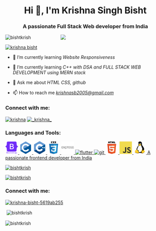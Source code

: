 <h1 align="center">Hi 👋, I'm Krishna Singh Bisht</h1>
<h3 align="center">A passionate Full Stack Web developer from India</h3>

<img align="right" src="https://camo.githubusercontent.com/cae12fddd9d6982901d82580bdf321d81fb299141098ca1c2d4891870827bf17/68747470733a2f2f6d69726f2e6d656469756d2e636f6d2f6d61782f313336302f302a37513379765349765f7430696f4a2d5a2e676966" width="330">

<p align="left"> <img src="https://komarev.com/ghpvc/?username=flaamdeen&label=Profile%20views&color=0e75b6&style=flat" alt="bishtkrish" /> </p>

<p align="left"> <a href="https://www.linkedin.com/in/krishna-bisht-335434255/" target="blank"><img src="https://img.shields.io/badge/-LinkedIn-0e76a8?style=flat-square&logo=Linkedin&logoColor=white" alt="krishna bisht" /></a> </p>



- 🔭 I’m currently learning *Website Responsiveness*

- 🌱 I’m currently learning *C++ with DSA and FULL STACK WEB DEVELOPMENT using MERN stack*

- 💬 Ask me about *HTML CSS, github*

- 📫 How to reach me *krishnasb2005@gmail.com*

<h3 align="left">Connect with me:</h3>
<p align="left">
<a href="https://linkedin.com/in/krishna-bisht-5619ab255" target="blank"><img align="center" src="https://raw.githubusercontent.com/rahuldkjain/github-profile-readme-generator/master/src/images/icons/Social/linked-in-alt.svg" alt="krishna" height="30" width="40" /></a>
<a href="https://www.instagram.com/krish_bisht_25/" target="blank"><img align="center" src="https://raw.githubusercontent.com/rahuldkjain/github-profile-readme-generator/master/src/images/icons/Social/instagram.svg" alt="_krishna_" height="30" width="40" /></a>
</p>

<h3 align="left">Languages and Tools:</h3>
<p align="left"> <a href="https://getbootstrap.com" target="_blank" rel="noreferrer"> <img src="https://raw.githubusercontent.com/devicons/devicon/master/icons/bootstrap/bootstrap-plain-wordmark.svg" alt="bootstrap" width="40" height="40"/> </a> <a href="https://www.cprogramming.com/" target="_blank" rel="noreferrer"> <img src="https://raw.githubusercontent.com/devicons/devicon/master/icons/c/c-original.svg" alt="c" width="40" height="40"/> </a> <a href="https://www.w3schools.com/cpp/" target="_blank" rel="noreferrer"> <img src="https://raw.githubusercontent.com/devicons/devicon/master/icons/cplusplus/cplusplus-original.svg" alt="cplusplus" width="40" height="40"/> </a> <a href="https://www.w3schools.com/css/" target="_blank" rel="noreferrer"> <img src="https://raw.githubusercontent.com/devicons/devicon/master/icons/css3/css3-original-wordmark.svg" alt="css3" width="40" height="40"/> </a> <a href="https://expressjs.com" target="_blank" rel="noreferrer"> <img src="https://raw.githubusercontent.com/devicons/devicon/master/icons/express/express-original-wordmark.svg" alt="express" width="40" height="40"/> </a> <a href="https://flutter.dev" target="_blank" rel="noreferrer"> <img src="https://www.vectorlogo.zone/logos/flutterio/flutterio-icon.svg" alt="flutter" width="40" height="40"/> </a> <a href="https://git-scm.com/" target="_blank" rel="noreferrer"> <img src="https://www.vectorlogo.zone/logos/git-scm/git-scm-icon.svg" alt="git" width="40" height="40"/> </a> <a href="https://www.w3.org/html/" target="_blank" rel="noreferrer"> <img src="https://raw.githubusercontent.com/devicons/devicon/master/icons/html5/html5-original-wordmark.svg" alt="html5" width="40" height="40"/> </a> <a href="https://developer.mozilla.org/en-US/docs/Web/JavaScript" target="_blank" rel="noreferrer"> <img src="https://raw.githubusercontent.com/devicons/devicon/master/icons/javascript/javascript-original.svg" alt="javascript" width="40" height="40"/> </a> <a href="https://www.linux.org/" target="_blank" rel="noreferrer"> <img src="https://raw.githubusercontent.com/devicons/devicon/master/icons/linux/linux-original.svg" alt="linux" width="40" height="40"/> </a> <a href="https://www.mongodb.com/" target="_blank" rel="n…


<h3 align="center">A passionate frontend developer from India</h3>

<p align="left"> <img src="https://komarev.com/ghpvc/?username=bishtkrish&label=Profile%20views&color=0e75b6&style=flat" alt="bishtkrish" /> </p>

<p align="left"> <a href="https://github.com/ryo-ma/github-profile-trophy"><img src="https://github-profile-trophy.vercel.app/?username=bishtkrish" alt="bishtkrish" /></a> </p>

<h3 align="left">Connect with me:</h3>
<p align="left">
<a href="https://linkedin.com/in/krishna-bisht-5619ab255" target="blank"><img align="center" src="https://raw.githubusercontent.com/rahuldkjain/github-profile-readme-generator/master/src/images/icons/Social/linked-in-alt.svg" alt="krishna-bisht-5619ab255" height="30" width="40" /></a>
</p>

<p>&nbsp;<img align="center" src="https://github-readme-stats.vercel.app/api?username=bishtkrish&show_icons=true&locale=en" alt="bishtkrish" /></p>

<p><img align="center" src="https://github-readme-streak-stats.herokuapp.com/?user=bishtkrish&" alt="bishtkrish" /></p>

